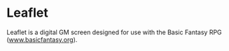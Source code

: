 # Leaflet
Leaflet is a digital GM screen designed for use with the Basic Fantasy RPG (www.basicfantasy.org).
